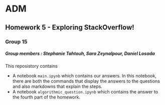 # ADM 
## Homework 5  - Exploring StackOverflow!
### Group 15
##### Group members : Stephanie Tahtouh, Sara Zeynalpour, Daniel Losada

This reposistory contains 
- A notebook ```main.ipynb``` which contains our answers. In this notebook, there are both the commands that display the answers to the questions and also markdowns that explain the steps.
- A notebook  ```algorithmic_question.ipynb``` which contains the answer to the fourth part of the homework.